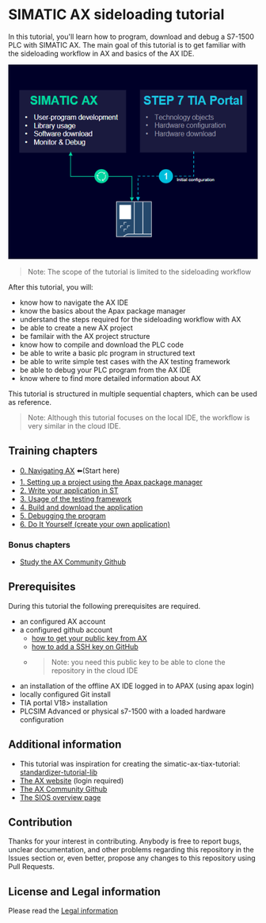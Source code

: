# SIMATIC AX sideloading tutorial

In this tutorial, you'll learn how to program, download and debug a S7-1500 PLC with SIMATIC AX.
The main goal of this tutorial is to get familiar with the sideloading workflow in AX and basics of the AX IDE.

![drawing](./doc/assets/workflowOverview.png)

> Note: The scope of the tutorial is limited to the sideloading workflow

After this tutorial, you will:

- know how to navigate the AX IDE
- know the basics about the Apax package manager
- understand the steps required for the sideloading workflow with AX
- be able to create a new AX project
- be familair with the AX project structure
- know how to compile and download the PLC code
- be able to write a basic plc program in structured text
- be able to write simple test cases with the AX testing framework
- be able to debug your PLC program from the AX IDE
- know where to find more detailed information about AX

This tutorial is structured in multiple sequential chapters, which can be used as reference.

> Note: Although this tutorial focuses on the local IDE, the workflow is very similar in the cloud IDE.

## Training chapters

- [0. Navigating AX](./doc/0-navigating.md) :arrow_left:(Start here)
- [1. Setting up a project using the Apax package manager](./doc/1-setup.md)
- [2. Write your application in ST](./doc/2-coding.md)
- [3. Usage of the testing framework](./doc/3-testing.md)
- [4. Build and download the application](./doc/4-download.md)
- [5. Debugging the program](./doc/5-debug.md)
- [6. Do It Yourself (create your own application)](./doc/6-goodluck.md)


### Bonus chapters

- [Study the AX Community Github](https://github.com/simatic-ax)

## Prerequisites

During this tutorial the following prerequisites are required.

- an configured AX account
- a configured github account
  - [how to get your public key from AX](https://console.simatic-ax.siemens.io/docs/axcode/source-code-management)
  - [how to add a SSH key on GitHub](https://docs.github.com/en/authentication/connecting-to-github-with-ssh/adding-a-new-ssh-key-to-your-github-account)
  - > Note: you need this public key to be able to clone the repository in the cloud IDE
    >
- an installation of the offline AX IDE logged in to APAX (using apax login)
- locally configured Git install
- TIA portal V18> installation
- PLCSIM Advanced or physical s7-1500 with a loaded hardware configuration

## Additional information

- This tutorial was inspiration for creating the simatic-ax-tiax-tutorial: [standardizer-tutorial-lib](https://github.com/simatic-ax/standardizer-tutorial-lib)
- [The AX website](https://axcite.me) (login required)
- [The AX Community Github](https://github.com/simatic-ax)
- [The SIOS overview page](https://support.industry.siemens.com/cs/document/109815017)

## Contribution

Thanks for your interest in contributing. Anybody is free to report bugs, unclear documentation, and other problems regarding this repository in the Issues section or, even better, propose any changes to this repository using Pull Requests.

## License and Legal information

Please read the [Legal information](LICENSE.md)
